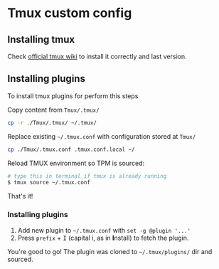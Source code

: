 # Tmux custom config

## Installing tmux

Check [official tmux wiki](https://github.com/tmux/tmux/wiki) to install it correctly and last version.

## Installing plugins

To install tmux plugins for perform this steps

Copy content from `Tmux/.tmux/`
```bash
cp -r ./Tmux/.tmux/ ~/.tmux/
```

Replace existing `~/.tmux.conf` with configuration stored at `Tmux/`

```bash
cp ./Tmux/.tmux.conf .tmux.conf.local ~/
```

Reload TMUX environment so TPM is sourced:

```bash
# type this in terminal if tmux is already running
$ tmux source ~/.tmux.conf
```

That's it!

### Installing plugins

1. Add new plugin to `~/.tmux.conf` with `set -g @plugin '...'`
2. Press `prefix` + <kbd>I</kbd> (capital i, as in **I**nstall) to fetch the plugin.

You're good to go! The plugin was cloned to `~/.tmux/plugins/` dir and sourced.
